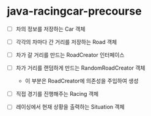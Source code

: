 # java-racingcar-precourse

- [ ] 차의 정보를 저장하는 Car 객체

- [ ] 각각의 차마다 간 거리를 저장하는 Road 객체

- [ ] 차가 갈 거리를 만드는 RoadCreator 인터페이스

- [ ] 차가 거리를 랜덤하게 만드는 RandomRoadCreator 객체
  - 이 부분은 RoadCreator에 의존성을 주입하여 생성

- [ ] 직접 경기를 진행해주는 Racing 객체

- [ ] 레이싱에서 현재 상황을 출력하는 Situation 객체
